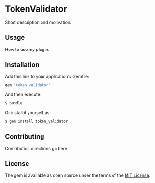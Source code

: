 # TokenValidator
Short description and motivation.

## Usage
How to use my plugin.

## Installation
Add this line to your application's Gemfile:

```ruby
gem 'token_validator'
```

And then execute:
```bash
$ bundle
```

Or install it yourself as:
```bash
$ gem install token_validator
```

## Contributing
Contribution directions go here.

## License
The gem is available as open source under the terms of the [MIT License](https://opensource.org/licenses/MIT).
